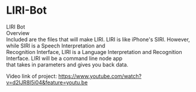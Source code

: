# LIRI-Bot
LIRI Bot<br>
Overview<br>
Included are the files that will make LIRI. LIRI is like iPhone's SIRI. However, while SIRI is a Speech Interpretation and<br> Recognition Interface, LIRI is a Language Interpretation and Recognition Interface. LIRI will be a command line node app<br>
that takes in parameters and gives you back data.

Video link of project: https://www.youtube.com/watch?v=d2IJR8I5i04&feature=youtu.be
